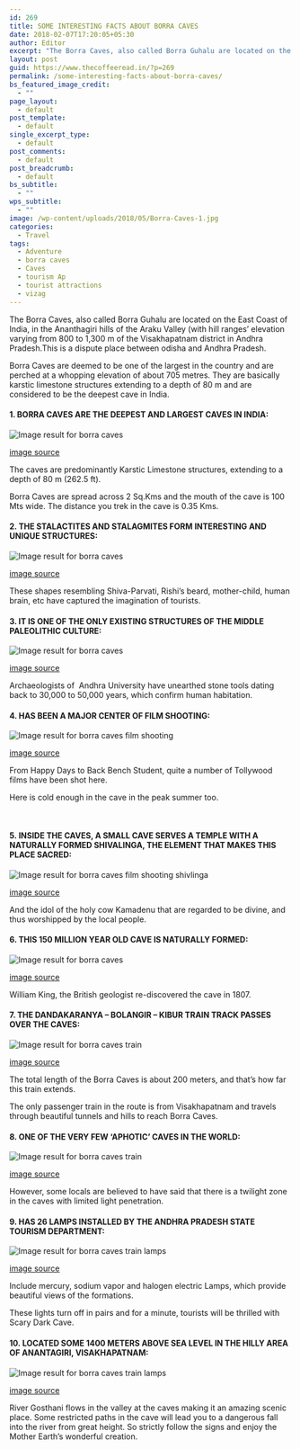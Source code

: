 ```yaml
---
id: 269
title: SOME INTERESTING FACTS ABOUT BORRA CAVES
date: 2018-02-07T17:20:05+05:30
author: Editor
excerpt: "The Borra Caves, also called Borra Guhalu are located on the East Coast of India, in the Ananthagiri hills of the Araku Valley (with hill ranges' elevation varying from 800 to 1,300 m [2,600 to 4,300 ft]) of the Visakhapatnam district in Andhra Pradesh.This is a dispute place between odisha and Andhra Pradesh."
layout: post
guid: https://www.thecoffeeread.in/?p=269
permalink: /some-interesting-facts-about-borra-caves/
bs_featured_image_credit:
  - ""
page_layout:
  - default
post_template:
  - default
single_excerpt_type:
  - default
post_comments:
  - default
post_breadcrumb:
  - default
bs_subtitle:
  - ""
wps_subtitle:
  - ""
image: /wp-content/uploads/2018/05/Borra-Caves-1.jpg
categories:
  - Travel
tags:
  - Adventure
  - borra caves
  - Caves
  - tourism Ap
  - tourist attractions
  - vizag
---
```

The Borra Caves, also called Borra Guhalu are located on the East Coast of India, in the Ananthagiri hills of the Araku Valley (with hill ranges&#8217; elevation varying from 800 to 1,300 m of the Visakhapatnam district in Andhra Pradesh.This is a dispute place between odisha and Andhra Pradesh.

Borra Caves are deemed to be one of the largest in the country and are perched at a whopping elevation of about 705 metres. They are basically karstic limestone structures extending to a depth of 80 m and are considered to be the deepest cave in India.

#### **1. BORRA CAVES ARE THE DEEPEST AND LARGEST CAVES IN INDIA:**

![Image result for borra caves](https://upload.wikimedia.org/wikipedia/commons/f/f6/Borra-caves_1.jpg) 

[image source](https://www.google.co.in/search?q=borra+caves&tbm=isch&source=lnt&tbs=isz:lt,islt:xga&sa=X&ved=0ahUKEwje78Wjw-naAhXDVLwKHRQgARQQpwUIHw&biw=1366&bih=588&dpr=1#imgrc=RmfhxgHu7J9L0M:)

The caves are predominantly Karstic Limestone structures, extending to a depth of 80 m (262.5 ft).

Borra Caves are spread across 2 Sq.Kms and the mouth of the cave is 100 Mts wide. The distance you trek in the cave is 0.35 Kms.

#### **2. THE STALACTITES AND STALAGMITES FORM INTERESTING AND UNIQUE STRUCTURES:**

![Image result for borra caves](http://2.bp.blogspot.com/-35OQRU82_mM/VDVqp96ZXqI/AAAAAAAAGQA/v4NV1bnlq68/s1600/Borra%2BCaves%2B01.jpg) 

[image source](https://www.google.co.in/search?q=borra+caves&tbm=isch&source=lnt&tbs=isz:lt,islt:xga&sa=X&ved=0ahUKEwje78Wjw-naAhXDVLwKHRQgARQQpwUIHw&biw=1366&bih=588&dpr=1#imgrc=JRPC7or6z36jeM:)

These shapes resembling Shiva-Parvati, Rishi’s beard, mother-child, human brain, etc have captured the imagination of tourists.

#### **3. IT IS ONE OF THE ONLY EXISTING STRUCTURES OF THE MIDDLE PALEOLITHIC CULTURE:**

![Image result for borra caves](https://www.holidify.com/images/compressed/783.jpg) 

[image source](https://www.google.co.in/search?q=borra+caves&tbm=isch&source=lnt&tbs=isz:lt,islt:xga&sa=X&ved=0ahUKEwje78Wjw-naAhXDVLwKHRQgARQQpwUIHw&biw=1366&bih=588&dpr=1#imgrc=WTlYU5ufGxeA4M:)

Archaeologists of  Andhra University have unearthed stone tools dating back to 30,000 to 50,000 years, which confirm human habitation.

#### **4. HAS BEEN A MAJOR CENTER OF FILM SHOOTING:**

![Image result for borra caves film shooting](http://hillstarholidays.com/wp-content/uploads/2018/01/Borra-Caves-1.jpg) 

[image source](https://www.google.co.in/search?biw=1366&bih=588&tbs=isz%3Alt%2Cislt%3Axga&tbm=isch&sa=1&ei=K_7qWv-pEMio8QWw1bXIDQ&q=borra+caves+film+shooting&oq=borra+caves+film+shooting&gs_l=psy-ab.3...107602.111751.0.112076.14.14.0.0.0.0.217.1845.0j8j2.10.0....0...1c.1.64.psy-ab..4.2.399...0j0i67k1j0i8i30k1j0i24k1.0.pYdgeec14mw#imgrc=3YVrbpAgWSp-4M:)

From Happy Days to Back Bench Student, quite a number of Tollywood films have been shot here.

Here is cold enough in the cave in the peak summer too.

&nbsp;

#### **5. INSIDE THE CAVES, A SMALL CAVE SERVES A TEMPLE WITH A NATURALLY FORMED SHIVALINGA, THE ELEMENT THAT MAKES THIS PLACE SACRED:**

![Image result for borra caves film shooting shivlinga](https://d1u4oo4rb13yy8.cloudfront.net/vgddatshat-1516629012.jpg) 

[image source](https://www.google.co.in/search?biw=1366&bih=588&tbs=isz%3Alt%2Cislt%3Axga&tbm=isch&sa=1&ei=nP7qWvfbKYyC8gWN9aygBQ&q=borra+caves+film+shooting+shivlinga&oq=borra+caves+film+shooting+shivlinga&gs_l=psy-ab.3...36181.40835.0.41059.10.10.0.0.0.0.190.1389.0j8.8.0....0...1c.1.64.psy-ab..2.0.0....0.PZTsdD2Ler0#imgrc=Z-NwUL6ucbzZoM:)

And the idol of the holy cow Kamadenu that are regarded to be divine, and thus worshipped by the local people.

#### **6. THIS 150 MILLION YEAR OLD CAVE IS NATURALLY FORMED:**

![Image result for borra caves](https://static.toiimg.com/photo/msid-57421543/57421543.jpg?666849) 

[image source](https://www.google.co.in/search?biw=1366&bih=588&tbs=isz%3Alt%2Cislt%3Axga&tbm=isch&sa=1&ei=x_7qWqDeGIzT8QXTj6PgAw&q=borra+caves&oq=borra+caves&gs_l=psy-ab.3..0i67k1j0l9.56398.56398.0.56641.1.1.0.0.0.0.217.217.2-1.1.0....0...1c.1.64.psy-ab..0.1.215....0.fzga5D_bn0E#imgrc=Tjgp3CKStD3wSM:)

William King, the British geologist re-discovered the cave in 1807.

#### **7. THE DANDAKARANYA – BOLANGIR – KIBUR TRAIN TRACK PASSES OVER THE CAVES:**

![Image result for borra caves train](http://static.panoramio.com/photos/large/19650990.jpg) 

[image source](https://www.google.co.in/search?biw=1366&bih=588&tbs=isz%3Alt%2Cislt%3Axga&tbm=isch&sa=1&ei=Lf_qWqKUNIOh0gSkxIK4Bw&q=borra+caves+train&oq=borra+caves+train&gs_l=psy-ab.3..0j0i24k1l2.7050.7050.0.7547.1.1.0.0.0.0.190.190.0j1.1.0....0...1c.1.64.psy-ab..0.1.189....0.4PVOIxcZXd4#imgrc=xS-Rat2rV5ffeM:)

The total length of the Borra Caves is about 200 meters, and that’s how far this train extends.

The only passenger train in the route is from Visakhapatnam and travels through beautiful tunnels and hills to reach Borra Caves.

#### **8. ONE OF THE VERY FEW ‘APHOTIC’ CAVES IN THE WORLD:**

![Image result for borra caves train](https://i.ytimg.com/vi/HdjGRk7onxs/maxresdefault.jpg) 

[<span style="text-transform: initial;">image source</span>](https://www.google.co.in/search?biw=1366&bih=588&tbs=isz%3Alt%2Cislt%3Axga&tbm=isch&sa=1&ei=Lf_qWqKUNIOh0gSkxIK4Bw&q=borra+caves+train&oq=borra+caves+train&gs_l=psy-ab.3..0j0i24k1l2.7050.7050.0.7547.1.1.0.0.0.0.190.190.0j1.1.0....0...1c.1.64.psy-ab..0.1.189....0.4PVOIxcZXd4#imgdii=q_ZUyd4s4ZnBiM:&imgrc=KpgIFjRFLDM7-M:)

<span style="text-transform: initial;">However, some locals are believed to have said that there is a twilight zone in the caves with limited light penetration.</span>

#### **9. HAS 26 LAMPS INSTALLED BY THE ANDHRA PRADESH STATE TOURISM DEPARTMENT:**

![Image result for borra caves train lamps](https://indiantouristblog.files.wordpress.com/2015/08/borra_caves_lingam.jpg) 

[image source](https://www.google.co.in/search?biw=1366&bih=588&tbs=isz%3Alt%2Cislt%3Axga&tbm=isch&sa=1&ei=Nv_qWqfHPIe30gSB7LrABQ&q=borra+caves+train+lamps&oq=borra+caves+train+lamps&gs_l=psy-ab.3...71582.76521.0.76679.16.12.4.0.0.0.362.1237.0j5j0j1.6.0....0...1c.1.64.psy-ab..7.3.193...0i24k1.0.jbimzbgDXF8#imgdii=NYZ2E_EKKS6asM:&imgrc=_gWI3LOvxZUB4M:)

Include mercury, sodium vapor and halogen electric Lamps, which provide beautiful views of the formations.

These lights turn off in pairs and for a minute, tourists will be thrilled with Scary Dark Cave.

#### 

#### **10. LOCATED SOME 1400 METERS ABOVE SEA LEVEL IN THE HILLY AREA OF ANANTAGIRI, VISAKHAPATNAM:**

![Image result for borra caves train lamps](https://www.travelur.com/blog/wp-content/uploads/2017/07/belum-caves-natural-wonders-of-india.jpg) 

[image source](https://www.google.co.in/search?biw=1366&bih=588&tbs=isz%3Alt%2Cislt%3Axga&tbm=isch&sa=1&ei=Nv_qWqfHPIe30gSB7LrABQ&q=borra+caves+train+lamps&oq=borra+caves+train+lamps&gs_l=psy-ab.3...71582.76521.0.76679.16.12.4.0.0.0.362.1237.0j5j0j1.6.0....0...1c.1.64.psy-ab..7.3.193...0i24k1.0.jbimzbgDXF8#imgrc=zSykmsjbISyBQM:)

River Gosthani flows in the valley at the caves making it an amazing scenic place. Some restricted paths in the cave will lead you to a dangerous fall into the river from great height. So strictly follow the signs and enjoy the Mother Earth’s wonderful creation.